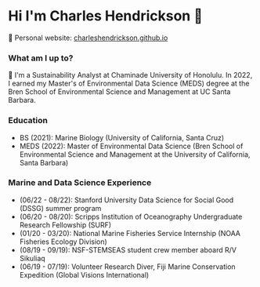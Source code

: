 # Hi I'm Charles Hendrickson 👋

📝 Personal website: [charleshendrickson.github.io](https://charleshendrickson.github.io/)

### What am I up to?

🌱 I'm a Sustainability Analyst at Chaminade University of Honolulu. In 2022, I earned my Master's of Environmental Data Science (MEDS) degree at the Bren School of Environmental Science and Management at UC Santa Barbara. 

### Education
* BS (2021): Marine Biology (University of California, Santa Cruz)
* MEDS (2022): Master of Environmental Data Science (Bren School of Environmental Science and Management at the University of California, Santa Barbara)

### Marine and Data Science Experience
* (06/22 - 08/22): Stanford University Data Science for Social Good (DSSG) summer program
* (06/20 - 08/20): Scripps Institution of Oceanography Undergraduate Research Fellowship (SURF)
* (01/20 - 03/20): National Marine Fisheries Service Internship (NOAA Fisheries Ecology Division)
* (08/19 - 09/19): NSF-STEMSEAS student crew member aboard R/V Sikuliaq
* (06/19 - 07/19): Volunteer Research Diver, Fiji Marine Conservation Expedition (Global Visions International) 

<!--
**charleshendrickson/charleshendrickson** is a ✨ _special_ ✨ repository because its `README.md` (this file) appears on your GitHub profile.

Here are some ideas to get you started:

- 🔭 I’m currently persuing
- 🌱 I’m currently learning
- 👯 I’m looking to collaborate on
- 🤔 I’m looking for help with
- 💬 Ask me about 
- 📫 How to reach me: 
- 😄 Pronouns: he/him/his 
- ⚡ Fun fact: 
-->
